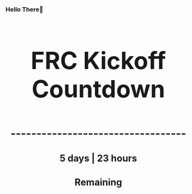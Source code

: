 ### Hello There👋

<!---START-TIMER--->
<h3 align='center' style='font-size: 64px;'>FRC Kickoff Countdown</h3>
<h3 align='center' style='font-size: 30px;'>----------------------------------</h3>
<h3 align='center' style='font-size: 25px;'>5 days | 23 hours</h3>
<h3 align='center' style='font-size: 25px;'>Remaining</h3>
<!---END-TIMER--->

